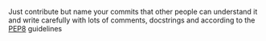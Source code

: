 Just contribute but name your commits that other people can understand it and write carefully with lots of comments, docstrings and according to the [PEP8](https://www.python.org/dev/peps/pep-0008/?) guidelines
